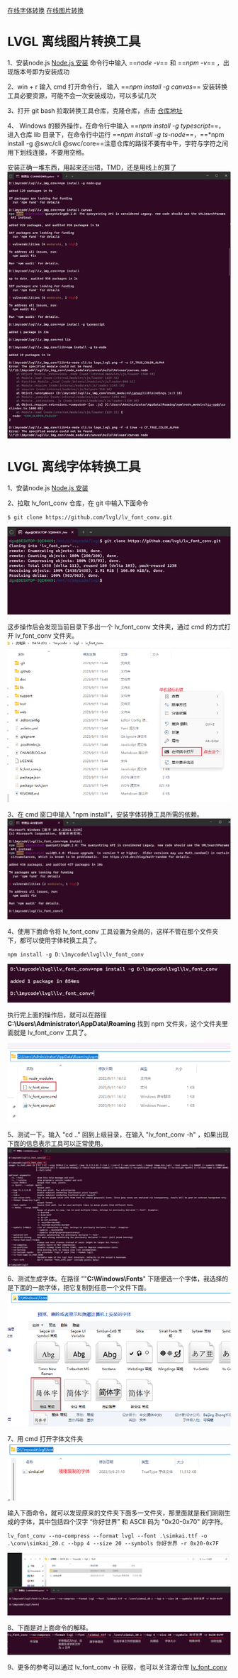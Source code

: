 [在线字体转换](https://lvgl.io/tools/fontconverter)
[在线图片转换](https://lvgl.io/tools/imageconverter)

# LVGL 离线图片转换工具
1、安装node.js [Node.js 安装](Node.js%20安装.md)
命令行中输入 ==*node -v*== 和 ==*npm -v*== ，出现版本号即为安装成功

2、win + r 输入 cmd 打开命令行， 输入 ==*npm install -g canvas*== 安装转换工具必要资源，可能不会一次安装成功，可以多试几次

3、打开 git bash 拉取转换工具仓库，克隆仓库，点击 [仓库地址 ](https://github.com/lvgl/lv_img_conv.git)

4、 Windows 的额外操作，在命令行中输入 ==*npm install -g typescript*==， 进入仓库 lib 目录下，在命令行中运行 ==*npm install -g ts-node*==，==*npm install -g @swc/cli @swc/core==注意仓库的路径不要有中午，字符与字符之间用下划线连接，不要用空格。

安装正确一堆东西，用起来还出错，TMD，还是用线上的算了
![](img/Pasted%20image%2020230912110847.png)



# LVGL 离线字体转换工具
1、安装node.js [Node.js 安装](Node.js%20安装.md)

2、拉取 lv_font_conv 仓库，在 git 中输入下面命令
~~~
$ git clone https://github.com/lvgl/lv_font_conv.git
~~~
![](img/Pasted%20image%2020230911154505.png)

这步操作后会发现当前目录下多出一个 lv_font_conv 文件夹，通过 cmd 的方式打开 lv_font_conv 文件夹。
![](img/Pasted%20image%2020230911155004.png)

3、在 cmd 窗口中输入 "npm install"，安装字体转换工具所需的依赖。
![](img/Pasted%20image%2020230911161016.png)

4、使用下面命令将 lv_font_conv 工具设置为全局的，这样不管在那个文件夹下，都可以使用字体转换工具了。
~~~
npm install -g D:\1mycode\lvgl\lv_font_conv
~~~
![](img/Pasted%20image%2020230911161426.png)

执行完上面的操作后，就可以在路径 **C:\Users\Administrator\AppData\Roaming** 找到 npm 文件夹，这个文件夹里面就是 lv_font_conv 工具了。

![](img/Pasted%20image%2020230911161917.png)

5、测试一下。输入 "cd .." 回到上级目录，在输入 "lv_font_conv -h" ，如果出现下面的信息表示工具可以正常使用。
![](img/Pasted%20image%2020230911162340.png)

6、测试生成字体。在路径 ""**C:\Windows\Fonts**" 下随便选一个字体，我选择的是下面的一款字体，把它复制到任意一个文件下面。
![](img/Pasted%20image%2020230911165115.png)

7、用 cmd 打开字体文件夹
![](img/Pasted%20image%2020230911165204.png)

输入下面命令，就可以发现原来的文件夹下面多一文件夹，那里面就是我们刚刚生成的字体，其中包括四个汉字 “你好世界” 和 ASCII 码为 "0x20-0x70" 的字符。
~~~
lv_font_conv --no-compress --format lvgl --font .\simkai.ttf -o .\conv\simkai_20.c --bpp 4 --size 20 --symbols 你好世界 -r 0x20-0x7F
~~~
![](img/Pasted%20image%2020230911165508.png)

8、下面是对上面命令的解释。
![](img/Pasted%20image%2020230911170530.png)

9、更多的参考可以通过 lv_font_conv -h 获取，也可以关注源仓库 [lv_font_conv](https://github.com/lvgl/lv_font_conv)
